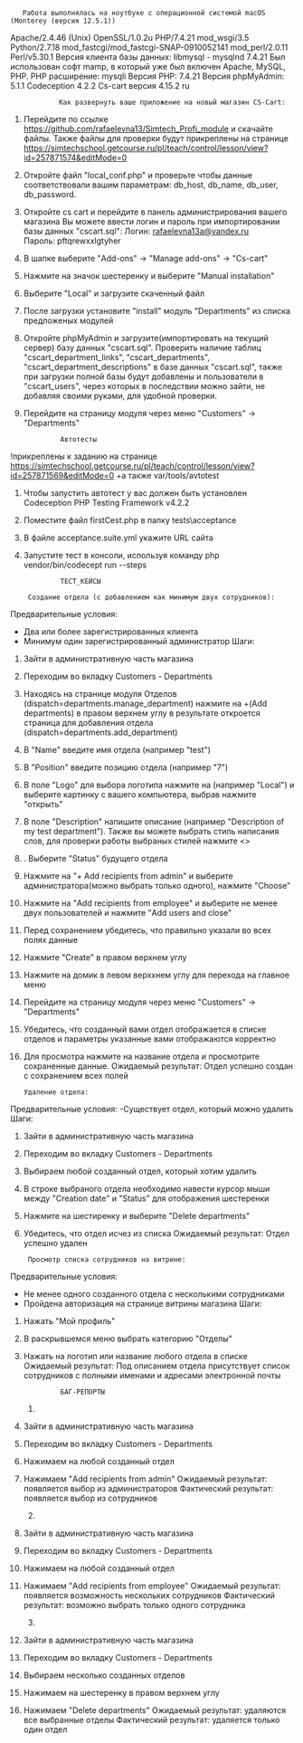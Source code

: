        Работа выполнялась на ноутбуке с операционной системой macOS (Monterey (версия 12.5.1))
Apache/2.4.46 (Unix) OpenSSL/1.0.2u PHP/7.4.21 mod_wsgi/3.5 Python/2.7.18 mod_fastcgi/mod_fastcgi-SNAP-0910052141 mod_perl/2.0.11 Perl/v5.30.1
Версия клиента базы данных: libmysql - mysqlnd 7.4.21
Был использован софт mamp, в который уже был включен Apache, MySQL, PHP. 
PHP расширение: mysqli 
Версия PHP: 7.4.21 
Bерсия phpMyAdmin: 5.1.1
Codeception 4.2.2
Cs-cart версия 4.15.2 ru


                Как развернуть ваше приложение на новый магазин CS-Cart:

1. Перейдите по ссылке https://github.com/rafaelevna13/Simtech_Profi_module и скачайте файлы. 
   Также файлы для проверки будут прикреплены на странице https://simtechschool.getcourse.ru/pl/teach/control/lesson/view?id=257871574&editMode=0
2. Откройте файл "local_conf.php" и проверьте чтобы данные соответствовали вашим параметрам: db_host, db_name, db_user, db_password.
3. Откройте cs cart и перейдите в панель администрирования вашего магазина
   Вы можете ввести логин и пароль при импортировании базы данных "cscart.sql":
                Логин: rafaelevna13a@yandex.ru   
                Пароль: pftqrewxxlgtyher
4. В шапке выберите "Add-ons" -> "Manage add-ons" -> "Cs-cart"
5. Нажмите на значок шестеренку и выберите "Manual installation"
6. Выберите "Local" и загрузите скаченный файл 
7. После загрузки установите "install" модуль "Departments" из списка предложеных модулей 
8. Откройте phpMyAdmin и загрузите(импортировать на текущий сервер) базу данных "cscart.sql". 
Проверить наличие таблиц "cscart_department_links", "cscart_departments", "cscart_department_descriptions" в базе данных "cscart.sql", также при загрузки полной базы будут добавлены и пользователи в "cscart_users", через которых в последствии можно зайти, не добавляя своими руками, для удобной проверки.
9. Перейдите на страницу модуля через меню "Customers" -> "Departments"


                Автотесты 
!прикреплены к заданию на странице https://simtechschool.getcourse.ru/pl/teach/control/lesson/view?id=257871569&editMode=0 
+а также var/tools/avtotest
1. Чтобы запустить автотест у вас должен быть установлен Codeception PHP Testing Framework v4.2.2
2. Поместите файл firstCest.php в папку tests\\acceptance
3. В файле acceptance.suite.yml укажите URL сайта
4. Запустите тест в консоли, используя команду php vendor/bin/codecept run --steps
   

                ТЕСТ_КЕЙСЫ

        Создание отдела (с добавлением как минимум двух сотрудников):
Предварительные условия:    
- Два или более зарегистрированных клиента 
- Минимум один зарегистрированный администратор 
Шаги:  
1. Зайти в административную часть магазина
2. Переходим во вкладку Customers - Departments
3. Находясь на странице модуля Отделов (dispatch=departments.manage_department) нажмите на +(Add departments) в правом верхнем углу
в результате откроется страница для добавления отдела (dispatch=departments.add_department)
1. В "Name" введите имя отдела (например "test") 
2. В "Position" введите позицию отдела (например "7")
3. В поле "Logo" для выбора логотипа нажмите на (например "Local") и выберите картинку с вашего компьютера, выбрав нажмите "открыть"
4. В поле "Description" напишите описание (например "Description of my test department"). Также вы можете выбрать стиль написания слов, для проверки работы выбраных стилей нажмите <>
5. . Выберите "Status" будущего отдела 
6. Нажмите на "+ Add recipients from admin" и выберите администратора(можно выбрать только одного), нажмите "Choose"
7.  Нажмите на "Add recipients from employee" и выберите не менее двух пользователей и нажмите "Add users and close" 
8.  Перед сохранением убедитесь, что правильно указали во всех полях данные 
9.  Нажмите "Create" в правом верхнем углу
10. Нажмите на домик в левом верххнем углу для перехода на главное меню
11. Перейдите на страницу модуля через меню "Customers" -> "Departments"
12. Убедитесь, что созданный вами отдел отображается в списке отделов и параметры указанные вами отображаются корректно
13. Для просмотра нажмите на название отдела и просмотрите сохраненные данные. 
Ожидаемый результат: Отдел успешно создан с сохранением всех полей 

        Удаление отдела:
Предварительные условия: 
-Существует отдел, который можно удалить
Шаги: 
1. Зайти в административную часть магазина
2. Переходим во вкладку Customers - Departments
3. Выбираем любой созданный отдел, который хотим удалить 
4. В строке выбраного отдела необходимо навести курсор мыши между "Creation date" и "Status" для отображения шестеренки
5. Нажмите на шестиренку и выберите "Delete departments"
6. Убедитесь, что отдел исчез из списка 
Ожидаемый результат: Отдел успешно удален

        Просмотр списка сотрудников на витрине:
Предварительные условия: 
- Не менее одного созданного отдела с несколькими сотрудниками 
- Пройдена авторизация на странице витрины магазина 
Шаги: 
1. Нажать "Мой профиль"
2. В раскрывшемся меню выбрать категорию "Отделы"
3. Нажать на логотип или название любого отдела в списке 
Ожидаемый результат: Под описанием отдела присутствует список сотрудников с полными именами и адресами электронной почты


                БАГ-РЕПОРТЫ
    1)
1. Зайти в административную часть магазина
2. Переходим во вкладку Customers - Departments
3. Нажимаем на любой созданный отдел 
4. Нажимаем "Add recipients from admin"
Ожидаемый результат: появляется выбор из администраторов
Фактический результат: появляется выбор из сотрудников

    2)
1. Зайти в административную часть магазина
2. Переходим во вкладку Customers - Departments
3. Нажимаем на любой созданный отдел 
4. Нажимаем "Add recipients from employee"
Ожидаемый результат: появляется возможность нескольких сотрудников
Фактический результат: возможно выбрать только одного сотрудника

    3)
1. Зайти в административную часть магазина
2. Переходим во вкладку Customers - Departments
3. Выбираем несколько созданных отделов 
4. Нажимаем на шестеренку в правом верхнем углу
5. Нажимаем "Delete departments"
Ожидаемый результат: удаляются все выбранные отделы
Фактический результат: удаляется только один отдел
